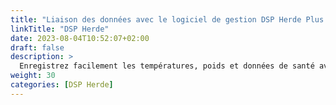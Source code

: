 ```yaml
---
title: "Liaison des données avec le logiciel de gestion DSP Herde Plus ou Beef"
linkTitle: "DSP Herde"
date: 2023-08-04T10:52:07+02:00
draft: false
description: >
  Enregistrez facilement les températures, poids et données de santé avec l'appareil VitalControl et importez les données enregistrées dans le logiciel *Herde*.
weight: 30
categories: [DSP Herde]
---
```

